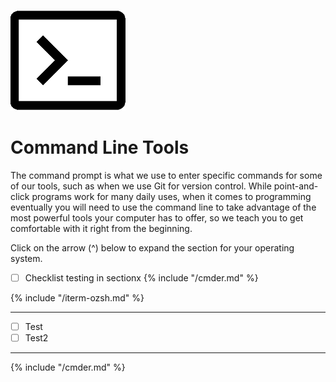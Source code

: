 ![](/assets/terminalSmall.png)
# Command Line Tools

The command prompt is what we use to enter specific commands for some of our tools, such as when we use Git for version control. While point-and-click programs work for many daily uses, when it comes to programming eventually you will need to use the command line to take advantage of the most powerful tools your computer has to offer, so we teach you to get comfortable with it right from the beginning.

Click on the arrow (^) below to expand the section for your operating system.

<!--sec data-title="Windows" data-id="section0" data-show=true data-collapse=true ces-->

- [ ] Checklist testing in sectionx
{% include "/cmder.md" %}

<!--endsec-->

<!--sec data-title="Mac" data-id="section1" data-show=true data-collapse=true ces-->
{% include "/iterm-ozsh.md" %}

<!--endsec-->

---
- [ ] Test
- [ ] Test2

---
{% include "/cmder.md" %}

